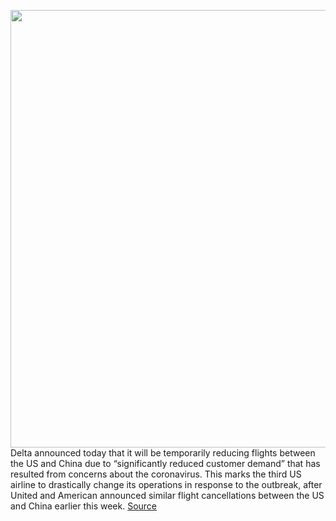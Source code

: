 <img src='https://cdn.vox-cdn.com/thumbor/wexX4YxN1OA-NKFIn5dv1WgY2qk=/0x0:1020x682/1200x800/filters:focal(270x258:432x420)/cdn.vox-cdn.com/uploads/chorus_image/image/66216674/delta-airlines-stock1_1020.0.jpg' width='700px' /><br/>
Delta announced today that it will be temporarily reducing flights between the US and China due to “significantly reduced customer demand” that has resulted from concerns about the coronavirus. This marks the third US airline to drastically change its operations in response to the outbreak, after United and American announced similar flight cancellations between the US and China earlier this week.
<a href='https://www.theverge.com/2020/1/29/21114201/delta-coronoavirus-us-china-flights-reducing-outbreak'> Source <a/>